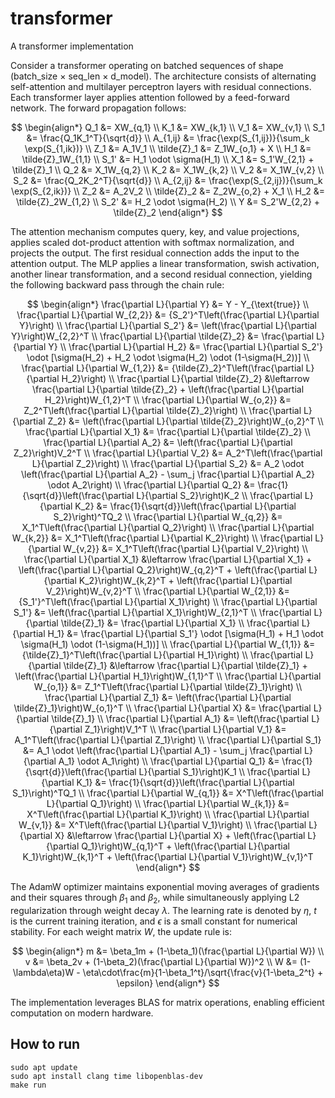 # transformer
A transformer implementation

Consider a transformer operating on batched sequences of shape (batch_size × seq_len × d_model). The architecture consists of alternating self-attention and multilayer perceptron layers with residual connections. Each transformer layer applies attention followed by a feed-forward network. The forward propagation follows:

$$
\begin{align*}
Q_1 &= XW_{q,1} \\
K_1 &= XW_{k,1} \\
V_1 &= XW_{v,1} \\
S_1 &= \frac{Q_1K_1^T}{\sqrt{d}} \\
A_{1,ij} &= \frac{\exp(S_{1,ij})}{\sum_k \exp(S_{1,ik})} \\
Z_1 &= A_1V_1 \\
\tilde{Z}_1 &= Z_1W_{o,1} + X \\
H_1 &= \tilde{Z}_1W_{1,1} \\
S_1' &= H_1 \odot \sigma(H_1) \\
X_1 &= S_1'W_{2,1} + \tilde{Z}_1 \\
Q_2 &= X_1W_{q,2} \\
K_2 &= X_1W_{k,2} \\
V_2 &= X_1W_{v,2} \\
S_2 &= \frac{Q_2K_2^T}{\sqrt{d}} \\
A_{2,ij} &= \frac{\exp(S_{2,ij})}{\sum_k \exp(S_{2,ik})} \\
Z_2 &= A_2V_2 \\
\tilde{Z}_2 &= Z_2W_{o,2} + X_1 \\
H_2 &= \tilde{Z}_2W_{1,2} \\
S_2' &= H_2 \odot \sigma(H_2) \\
Y &= S_2'W_{2,2} + \tilde{Z}_2
\end{align*}
$$

The attention mechanism computes query, key, and value projections, applies scaled dot-product attention with softmax normalization, and projects the output. The first residual connection adds the input to the attention output. The MLP applies a linear transformation, swish activation, another linear transformation, and a second residual connection, yielding the following backward pass through the chain rule:

$$
\begin{align*}
\frac{\partial L}{\partial Y} &= Y - Y_{\text{true}} \\
\frac{\partial L}{\partial W_{2,2}} &= {S_2'}^T\left(\frac{\partial L}{\partial Y}\right) \\
\frac{\partial L}{\partial S_2'} &= \left(\frac{\partial L}{\partial Y}\right)W_{2,2}^T \\
\frac{\partial L}{\partial \tilde{Z}_2} &= \frac{\partial L}{\partial Y} \\
\frac{\partial L}{\partial H_2} &= \frac{\partial L}{\partial S_2'} \odot [\sigma(H_2) + H_2 \odot \sigma(H_2) \odot (1-\sigma(H_2))] \\
\frac{\partial L}{\partial W_{1,2}} &= {\tilde{Z}_2}^T\left(\frac{\partial L}{\partial H_2}\right) \\
\frac{\partial L}{\partial \tilde{Z}_2} &\leftarrow \frac{\partial L}{\partial \tilde{Z}_2} + \left(\frac{\partial L}{\partial H_2}\right)W_{1,2}^T \\
\frac{\partial L}{\partial W_{o,2}} &= Z_2^T\left(\frac{\partial L}{\partial \tilde{Z}_2}\right) \\
\frac{\partial L}{\partial Z_2} &= \left(\frac{\partial L}{\partial \tilde{Z}_2}\right)W_{o,2}^T \\
\frac{\partial L}{\partial X_1} &= \frac{\partial L}{\partial \tilde{Z}_2} \\
\frac{\partial L}{\partial A_2} &= \left(\frac{\partial L}{\partial Z_2}\right)V_2^T \\
\frac{\partial L}{\partial V_2} &= A_2^T\left(\frac{\partial L}{\partial Z_2}\right) \\
\frac{\partial L}{\partial S_2} &= A_2 \odot \left(\frac{\partial L}{\partial A_2} - \sum_j \frac{\partial L}{\partial A_2} \odot A_2\right) \\
\frac{\partial L}{\partial Q_2} &= \frac{1}{\sqrt{d}}\left(\frac{\partial L}{\partial S_2}\right)K_2 \\
\frac{\partial L}{\partial K_2} &= \frac{1}{\sqrt{d}}\left(\frac{\partial L}{\partial S_2}\right)^TQ_2 \\
\frac{\partial L}{\partial W_{q,2}} &= X_1^T\left(\frac{\partial L}{\partial Q_2}\right) \\
\frac{\partial L}{\partial W_{k,2}} &= X_1^T\left(\frac{\partial L}{\partial K_2}\right) \\
\frac{\partial L}{\partial W_{v,2}} &= X_1^T\left(\frac{\partial L}{\partial V_2}\right) \\
\frac{\partial L}{\partial X_1} &\leftarrow \frac{\partial L}{\partial X_1} + \left(\frac{\partial L}{\partial Q_2}\right)W_{q,2}^T + \left(\frac{\partial L}{\partial K_2}\right)W_{k,2}^T + \left(\frac{\partial L}{\partial V_2}\right)W_{v,2}^T \\
\frac{\partial L}{\partial W_{2,1}} &= {S_1'}^T\left(\frac{\partial L}{\partial X_1}\right) \\
\frac{\partial L}{\partial S_1'} &= \left(\frac{\partial L}{\partial X_1}\right)W_{2,1}^T \\
\frac{\partial L}{\partial \tilde{Z}_1} &= \frac{\partial L}{\partial X_1} \\
\frac{\partial L}{\partial H_1} &= \frac{\partial L}{\partial S_1'} \odot [\sigma(H_1) + H_1 \odot \sigma(H_1) \odot (1-\sigma(H_1))] \\
\frac{\partial L}{\partial W_{1,1}} &= {\tilde{Z}_1}^T\left(\frac{\partial L}{\partial H_1}\right) \\
\frac{\partial L}{\partial \tilde{Z}_1} &\leftarrow \frac{\partial L}{\partial \tilde{Z}_1} + \left(\frac{\partial L}{\partial H_1}\right)W_{1,1}^T \\
\frac{\partial L}{\partial W_{o,1}} &= Z_1^T\left(\frac{\partial L}{\partial \tilde{Z}_1}\right) \\
\frac{\partial L}{\partial Z_1} &= \left(\frac{\partial L}{\partial \tilde{Z}_1}\right)W_{o,1}^T \\
\frac{\partial L}{\partial X} &= \frac{\partial L}{\partial \tilde{Z}_1} \\
\frac{\partial L}{\partial A_1} &= \left(\frac{\partial L}{\partial Z_1}\right)V_1^T \\
\frac{\partial L}{\partial V_1} &= A_1^T\left(\frac{\partial L}{\partial Z_1}\right) \\
\frac{\partial L}{\partial S_1} &= A_1 \odot \left(\frac{\partial L}{\partial A_1} - \sum_j \frac{\partial L}{\partial A_1} \odot A_1\right) \\
\frac{\partial L}{\partial Q_1} &= \frac{1}{\sqrt{d}}\left(\frac{\partial L}{\partial S_1}\right)K_1 \\
\frac{\partial L}{\partial K_1} &= \frac{1}{\sqrt{d}}\left(\frac{\partial L}{\partial S_1}\right)^TQ_1 \\
\frac{\partial L}{\partial W_{q,1}} &= X^T\left(\frac{\partial L}{\partial Q_1}\right) \\
\frac{\partial L}{\partial W_{k,1}} &= X^T\left(\frac{\partial L}{\partial K_1}\right) \\
\frac{\partial L}{\partial W_{v,1}} &= X^T\left(\frac{\partial L}{\partial V_1}\right) \\
\frac{\partial L}{\partial X} &\leftarrow \frac{\partial L}{\partial X} + \left(\frac{\partial L}{\partial Q_1}\right)W_{q,1}^T + \left(\frac{\partial L}{\partial K_1}\right)W_{k,1}^T + \left(\frac{\partial L}{\partial V_1}\right)W_{v,1}^T
\end{align*}
$$

The AdamW optimizer maintains exponential moving averages of gradients and their squares through $\beta_1$ and $\beta_2$, while simultaneously applying L2 regularization through weight decay $\lambda$. The learning rate is denoted by $\eta$, $t$ is the current training iteration, and $\epsilon$ is a small constant for numerical stability. For each weight matrix $W$, the update rule is:

$$
\begin{align*}
m &= \beta_1m + (1-\beta_1)(\frac{\partial L}{\partial W}) \\
v &= \beta_2v + (1-\beta_2)(\frac{\partial L}{\partial W})^2 \\
W &= (1-\lambda\eta)W - \eta\cdot\frac{m}{1-\beta_1^t}/\sqrt{\frac{v}{1-\beta_2^t} + \epsilon}
\end{align*}
$$

The implementation leverages BLAS for matrix operations, enabling efficient computation on modern hardware.

## How to run
```
sudo apt update
sudo apt install clang time libopenblas-dev
make run
```